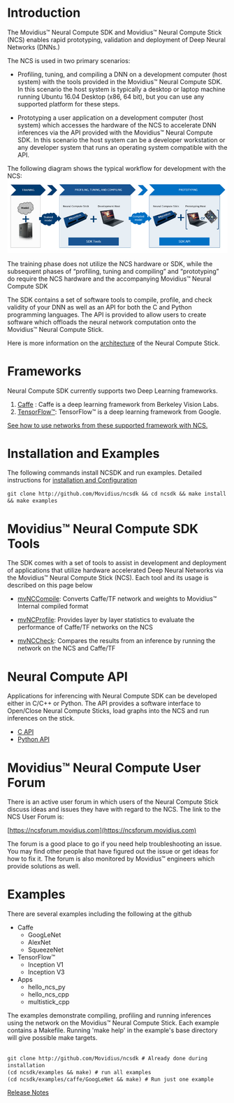 
<a name="Introduction"></a>
# Introduction 
The Movidius™ Neural Compute SDK and Movidius™ Neural Compute Stick (NCS) enables rapid prototyping, validation and deployment of Deep Neural Networks (DNNs.)

The NCS is used in two primary scenarios:
- Profiling, tuning, and compiling a DNN on a development computer (host system) with the tools provided in the Movidius™ Neural Compute SDK. In this scenario the host system is typically a desktop or laptop machine running Ubuntu 16.04 Desktop (x86, 64 bit), but you can use any supported platform for these steps.

- Prototyping a user application on a development computer (host system) which accesses the hardware of the NCS to accelerate DNN inferences via the API provided with the Movidius™ Neural Compute SDK. In this scenario the host system can be a developer workstation or any developer system that runs an operating system compatible with the API. 

The following diagram shows the typical workflow for development with the NCS:
![](images/ncs_workflow.jpg)

The training phase does not utilize the NCS hardware or SDK, while the subsequent phases of “profiling, tuning and compiling” and “prototyping” do require the NCS hardware and the accompanying Movidius™ Neural Compute SDK

The SDK contains a set of software tools to compile, profile, and check validity of your DNN as well as an API for both the C and Python programming languages.  The API is provided to allow users to create software which offloads the neural network computation onto the Movidius™ Neural Compute Stick.

Here is more information on the [architecture](ncs1arch.md) of the Neural Compute Stick.

<a name="Frameworks"></a>
# Frameworks
Neural Compute SDK currently supports two Deep Learning frameworks.
1. [Caffe](Caffe.md) : Caffe is a deep learning framework from Berkeley Vision Labs.
2. [TensorFlow™](TensorFlow.md): TensorFlow™ is a deep learning framework from Google.

[See how to use networks from these supported framework with NCS.](configure_network.md)


<a name="InstallAndExamples"></a>
# Installation and Examples 
The following commands install NCSDK and run examples.  Detailed instructions for [installation and Configuration](install.md)

```
git clone http://github.com/Movidius/ncsdk && cd ncsdk && make install && make examples

```
<a name="NcSdkTools"></a>
# Movidius™ Neural Compute SDK Tools
The SDK comes with a set of tools to assist in development and deployment of applications that utilize hardware accelerated Deep Neural Networks via the Movidius™ Neural Compute Stick (NCS).  Each tool and its usage is described on this page below 

* [mvNCCompile](tools/compile.md): Converts Caffe/TF network and weights to Movidius™ Internal compiled format

* [mvNCProfile](tools/profile.md): Provides layer by layer statistics to evaluate the performance of Caffe/TF networks on the NCS

* [mvNCCheck](tools/check.md): Compares the results from an inference by running the network on the NCS and Caffe/TF

<a name="NcApi"></a>
# Neural Compute API
Applications for inferencing with Neural Compute SDK can be developed either in C/C++ or Python.  The API provides a software interface to Open/Close Neural Compute Sticks, load graphs into the NCS and run inferences on the stick.

* [C API](c_api/readme.md)
* [Python API](py_api/readme.md)

<a name="UserForum"></a>
# Movidius™ Neural Compute User Forum

There is an active user forum in which users of the Neural Compute Stick discuss ideas and issues they have with regard to the NCS. The link to the NCS User Forum is:

[https://ncsforum.movidius.com](https://ncsforum.movidius.com)

The forum is a good place to go if you need help troubleshooting an issue. You may find other people that have figured out the issue or get ideas for how to fix it. The forum is also monitored by Movidius™ engineers which provide solutions as well.

<a name="Examples"></a>
# Examples

There are several examples including the following at the github
* Caffe
  * GoogLeNet
  * AlexNet
  * SqueezeNet
* TensorFlow™
  * Inception V1
  * Inception V3
* Apps
  * hello_ncs_py
  * hello_ncs_cpp
  * multistick_cpp

The examples demonstrate compiling, profiling and running inferences using the network on the Movidius™ Neural Compute Stick.
Each example contains a Makefile.  Running 'make help' in the example's base directory will give possible make targets.

```

git clone http://github.com/Movidius/ncsdk # Already done during installation
(cd ncsdk/examples && make) # run all examples
(cd ncsdk/examples/caffe/GoogLeNet && make) # Run just one example

```


[Release Notes](release_notes.md)
